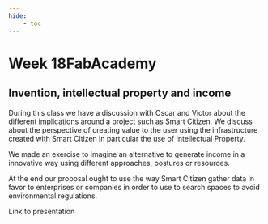 ```yaml
---
hide:
    - toc
---
```


# Week 18FabAcademy
## Invention, intellectual property and income

During this class we have a discussion with Oscar and Victor about the different implications around a project such as Smart Citizen. We discuss about the perspective of creating value to the user using the infrastructure created with Smart Citizen in particular the use of Intellectual Property.

We made an exercise to imagine an alternative to generate income in a innovative way using different approaches, postures or resources.

At the end our proposal ought to use the way Smart Citizen gather data in favor to enterprises or companies in order to use to search spaces to avoid environmental regulations.

Link to presentation
